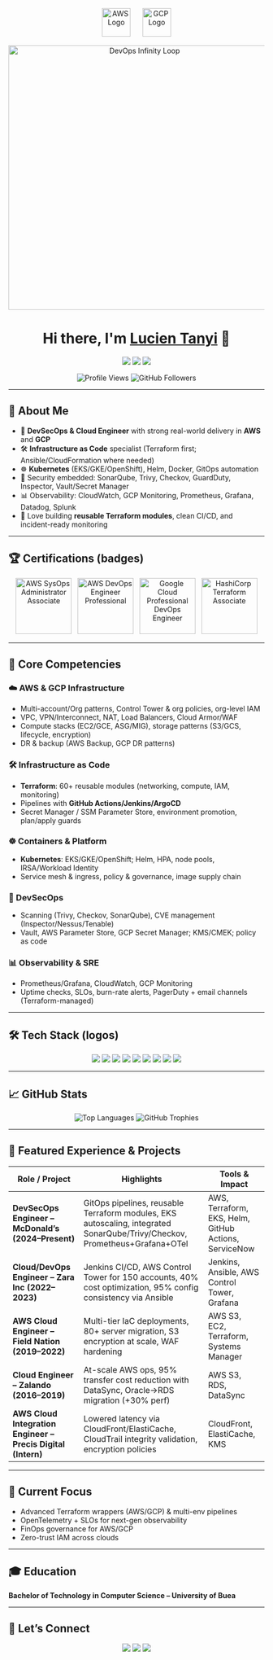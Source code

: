 <!-- Cloud Logos -->
<p align="center">
  <img src="https://upload.wikimedia.org/wikipedia/commons/9/93/Amazon_Web_Services_Logo.svg" height="56" alt="AWS Logo"/>
  &nbsp;&nbsp;&nbsp;&nbsp;
  <img src="https://upload.wikimedia.org/wikipedia/commons/5/51/Google_Cloud_logo.svg" height="56" alt="GCP Logo"/>
</p>

<!-- Animated DevOps Loop (GitHub-hosted for reliability) -->
<p align="center">
  <img src="https://user-images.githubusercontent.com/74038190/216655594-55f3cf79-5b8d-4f0e-a8f2-9f06f43ab5b7.gif" width="520" alt="DevOps Infinity Loop" />
</p>

<h1 align="center">Hi there, I'm <a href="https://github.com/lucien95">Lucien Tanyi</a> 👋</h1>

<p align="center">
  <a href="https://www.cloudwithlucien.com/"><img src="https://img.shields.io/badge/Portfolio-cloudwithlucien.com-1f6feb?style=for-the-badge&logo=google-chrome" /></a>
  <a href="https://github.com/lucien95"><img src="https://img.shields.io/badge/GitHub-lucien95-000?style=for-the-badge&logo=github" /></a>
  <a href="https://www.linkedin.com/in/lucien-tanyi/"><img src="https://img.shields.io/badge/LinkedIn-Lucien%20Tanyi-0A66C2?style=for-the-badge&logo=linkedin" /></a>
</p>

<p align="center">
  <img src="https://komarev.com/ghpvc/?username=lucien95&label=Profile%20Views&color=0e75b6&style=flat" alt="Profile Views" />
  <img src="https://img.shields.io/github/followers/lucien95?label=Followers&style=social" alt="GitHub Followers" />
</p>

---

## 🚀 About Me

- 🔧 **DevSecOps & Cloud Engineer** with strong real-world delivery in **AWS** and **GCP**
- 🛠️ **Infrastructure as Code** specialist (Terraform first; Ansible/CloudFormation where needed)
- ☸️ **Kubernetes** (EKS/GKE/OpenShift), Helm, Docker, GitOps automation
- 🔐 Security embedded: SonarQube, Trivy, Checkov, GuardDuty, Inspector, Vault/Secret Manager
- 📊 Observability: CloudWatch, GCP Monitoring, Prometheus, Grafana, Datadog, Splunk
- 🚀 Love building **reusable Terraform modules**, clean CI/CD, and incident-ready monitoring

---

## 🏆 Certifications (badges)

<p align="center">
  <img src="https://images.credly.com/size/340x340/images/ce/f5/cef5960a-2c68-4f7a-a802-1cf5b6d23e9d/AWS-SysOps-Administrator-Associate.png" width="110" alt="AWS SysOps Administrator Associate" />
  &nbsp;
  <img src="https://images.credly.com/size/340x340/images/ee/f0/eef093cf-97e8-4c16-a0d2-7e6af6b4ec9a/AWS-DevOps-Engineer-Professional.png" width="110" alt="AWS DevOps Engineer Professional" />
  &nbsp;
  <img src="https://images.credly.com/size/340x340/images/2f/7f/2f7f3d43-463a-4c3b-bd0c-3c5e84d62693/Google_Cloud_Professional_DevOps_Engineer.png" width="110" alt="Google Cloud Professional DevOps Engineer" />
  &nbsp;
  <img src="https://images.credly.com/size/340x340/images/f0/f0/f0f8f88c-2a58-4a3f-8f3d-c20d67af6255/hashicorp-certified-terraform-associate.png" width="110" alt="HashiCorp Terraform Associate" />
</p>

---

## 💼 Core Competencies

### ☁️ AWS & GCP Infrastructure
- Multi-account/Org patterns, Control Tower & org policies, org-level IAM
- VPC, VPN/Interconnect, NAT, Load Balancers, Cloud Armor/WAF
- Compute stacks (EC2/GCE, ASG/MIG), storage patterns (S3/GCS, lifecycle, encryption)
- DR & backup (AWS Backup, GCP DR patterns)

### 🛠️ Infrastructure as Code
- **Terraform**: 60+ reusable modules (networking, compute, IAM, monitoring)
- Pipelines with **GitHub Actions/Jenkins/ArgoCD**
- Secret Manager / SSM Parameter Store, environment promotion, plan/apply guards

### ☸️ Containers & Platform
- **Kubernetes**: EKS/GKE/OpenShift; Helm, HPA, node pools, IRSA/Workload Identity
- Service mesh & ingress, policy & governance, image supply chain

### 🔐 DevSecOps
- Scanning (Trivy, Checkov, SonarQube), CVE management (Inspector/Nessus/Tenable)
- Vault, AWS Parameter Store, GCP Secret Manager; KMS/CMEK; policy as code

### 📊 Observability & SRE
- Prometheus/Grafana, CloudWatch, GCP Monitoring
- Uptime checks, SLOs, burn-rate alerts, PagerDuty + email channels (Terraform-managed)

---

## 🛠️ Tech Stack (logos)

<p align="center">
  <!-- Clouds -->
  <img src="https://img.shields.io/badge/AWS-%23FF9900.svg?style=for-the-badge&logo=amazon-aws&logoColor=white" />
  <img src="https://img.shields.io/badge/Google%20Cloud-%234285F4.svg?style=for-the-badge&logo=google-cloud&logoColor=white" />
  <!-- IaC -->
  <img src="https://img.shields.io/badge/Terraform-%235835CC.svg?style=for-the-badge&logo=terraform&logoColor=white" />
  <img src="https://img.shields.io/badge/Ansible-%23EE0000.svg?style=for-the-badge&logo=ansible&logoColor=white" />
  <!-- Containers -->
  <img src="https://img.shields.io/badge/Kubernetes-%23326CE5.svg?style=for-the-badge&logo=kubernetes&logoColor=white" />
  <img src="https://img.shields.io/badge/Docker-%232496ED.svg?style=for-the-badge&logo=docker&logoColor=white" />
  <!-- CI/CD -->
  <img src="https://img.shields.io/badge/GitHub%20Actions-%232671E5.svg?style=for-the-badge&logo=github-actions&logoColor=white" />
  <img src="https://img.shields.io/badge/Jenkins-%23D24939.svg?style=for-the-badge&logo=jenkins&logoColor=white" />
  <img src="https://img.shields.io/badge/ArgoCD-%23EF7B4D.svg?style=for-the-badge&logo=argo&logoColor=white" />
</p>

---

## 📈 GitHub Stats

<p align="center">
  <img src="https://github-readme-stats.vercel.app/api/top-langs/?username=lucien95&layout=compact&theme=tokyonight" alt="Top Languages" />
  <img src="https://github-profile-trophy.vercel.app/?username=lucien95&theme=onedark&margin-w=10&margin-h=10" alt="GitHub Trophies" />
</p>

---

## 🎯 Featured Experience & Projects

| Role / Project | Highlights | Tools & Impact |
|----------------|------------|----------------|
| **DevSecOps Engineer – McDonald’s (2024–Present)** | GitOps pipelines, reusable Terraform modules, EKS autoscaling, integrated SonarQube/Trivy/Checkov, Prometheus+Grafana+OTel | AWS, Terraform, EKS, Helm, GitHub Actions, ServiceNow |
| **Cloud/DevOps Engineer – Zara Inc (2022–2023)** | Jenkins CI/CD, AWS Control Tower for 150 accounts, 40% cost optimization, 95% config consistency via Ansible | Jenkins, Ansible, AWS Control Tower, Grafana |
| **AWS Cloud Engineer – Field Nation (2019–2022)** | Multi-tier IaC deployments, 80+ server migration, S3 encryption at scale, WAF hardening | AWS S3, EC2, Terraform, Systems Manager |
| **Cloud Engineer – Zalando (2016–2019)** | At-scale AWS ops, 95% transfer cost reduction with DataSync, Oracle→RDS migration (+30% perf) | AWS S3, RDS, DataSync |
| **AWS Cloud Integration Engineer – Precis Digital (Intern)** | Lowered latency via CloudFront/ElastiCache, CloudTrail integrity validation, encryption policies | CloudFront, ElastiCache, KMS |

---

## 🌱 Current Focus
- Advanced Terraform wrappers (AWS/GCP) & multi-env pipelines  
- OpenTelemetry + SLOs for next-gen observability  
- FinOps governance for AWS/GCP  
- Zero-trust IAM across clouds  

---

## 🎓 Education
**Bachelor of Technology in Computer Science – University of Buea**

---

## 🤝 Let’s Connect

<p align="center">
  <a href="https://www.cloudwithlucien.com/"><img src="https://img.shields.io/badge/Portfolio-cloudwithlucien.com-1f6feb?style=for-the-badge&logo=google-chrome" /></a>
  <a href="https://github.com/lucien95"><img src="https://img.shields.io/badge/GitHub-lucien95-000?style=for-the-badge&logo=github" /></a>
  <a href="https://www.linkedin.com/in/lucien-tanyi/"><img src="https://img.shields.io/badge/LinkedIn-Lucien%20Tanyi-0A66C2?style=for-the-badge&logo=linkedin" /></a>
</p>

<!--
If you ever replace the GIF:
1) Drag-and-drop your GIF into any GitHub Issue/PR comment box.
2) Copy the "user-images.githubusercontent.com/..." link GitHub generates.
3) Replace the DevOps GIF src above with your new link.
-->
